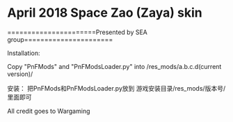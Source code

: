 ﻿# April 2018 Space Zao (Zaya) skin

======================Presented by SEA group======================

Installation: 

Copy "PnFMods" and "PnFModsLoader.py" into /res_mods/a.b.c.d(current version)/


安装：
把PnFMods和PnFModsLoader.py放到
游戏安装目录/res_mods/版本号/ 
里面即可

All credit goes to Wargaming
